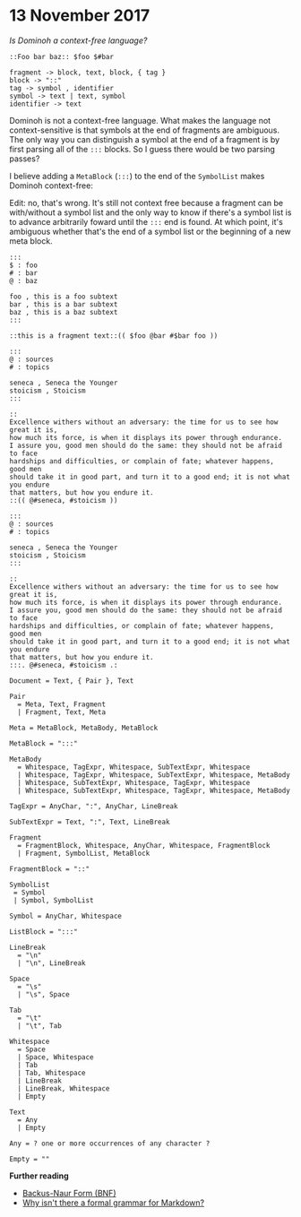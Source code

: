 # 13 November 2017


_Is Dominoh a context-free language?_

`::Foo bar baz:: $foo $#bar`

```
fragment -> block, text, block, { tag }
block -> "::"
tag -> symbol , identifier
symbol -> text | text, symbol
identifier -> text 
```

Dominoh is not a context-free language. What makes the language not context-sensitive
is that symbols at the end of fragments are ambiguous. The only way you can
distinguish a symbol at the end of a fragment is by first parsing all of the
`:::` blocks. So I guess there would be two parsing passes?

I believe adding a `MetaBlock` (`:::`) to the end of the `SymbolList`
makes Dominoh context-free:

Edit: no, that's wrong. It's still not context free because a fragment can be
with/without a symbol list and the only way to know if there's a symbol list
is to advance arbitrarily foward until the `:::` end is found. At which point,
it's ambiguous whether that's the end of a symbol list or the beginning of a 
new meta block.

```
:::
$ : foo
# : bar
@ : baz

foo , this is a foo subtext 
bar , this is a bar subtext
baz , this is a baz subtext
:::

::this is a fragment text::(( $foo @bar #$bar foo )) 
```

```
:::
@ : sources
# : topics

seneca , Seneca the Younger
stoicism , Stoicism
:::

::
Excellence withers without an adversary: the time for us to see how great it is, 
how much its force, is when it displays its power through endurance. 
I assure you, good men should do the same: they should not be afraid to face 
hardships and difficulties, or complain of fate; whatever happens, good men 
should take it in good part, and turn it to a good end; it is not what you endure 
that matters, but how you endure it.
::(( @#seneca, #stoicism )) 
```

```
:::
@ : sources
# : topics

seneca , Seneca the Younger
stoicism , Stoicism
:::

::
Excellence withers without an adversary: the time for us to see how great it is, 
how much its force, is when it displays its power through endurance. 
I assure you, good men should do the same: they should not be afraid to face 
hardships and difficulties, or complain of fate; whatever happens, good men 
should take it in good part, and turn it to a good end; it is not what you endure 
that matters, but how you endure it.
:::. @#seneca, #stoicism .: 
```

```ebnf
Document = Text, { Pair }, Text

Pair 
  = Meta, Text, Fragment
  | Fragment, Text, Meta

Meta = MetaBlock, MetaBody, MetaBlock

MetaBlock = ":::"

MetaBody 
  = Whitespace, TagExpr, Whitespace, SubTextExpr, Whitespace
  | Whitespace, TagExpr, Whitespace, SubTextExpr, Whitespace, MetaBody
  | Whitespace, SubTextExpr, Whitespace, TagExpr, Whitespace
  | Whitespace, SubTextExpr, Whitespace, TagExpr, Whitespace, MetaBody

TagExpr = AnyChar, ":", AnyChar, LineBreak

SubTextExpr = Text, ":", Text, LineBreak

Fragment 
  = FragmentBlock, Whitespace, AnyChar, Whitespace, FragmentBlock
  | Fragment, SymbolList, MetaBlock

FragmentBlock = "::"

SymbolList
 = Symbol
 | Symbol, SymbolList

Symbol = AnyChar, Whitespace

ListBlock = ":::"

LineBreak 
  = "\n" 
  | "\n", LineBreak

Space 
  = "\s"
  | "\s", Space

Tab 
  = "\t"
  | "\t", Tab

Whitespace 
  = Space
  | Space, Whitespace
  | Tab
  | Tab, Whitespace
  | LineBreak
  | LineBreak, Whitespace
  | Empty 

Text 
  = Any 
  | Empty

Any = ? one or more occurrences of any character ?

Empty = ""
```

**Further reading**

- [Backus-Naur Form (BNF)](https://classes.engineering.wustl.edu/cse425s/resources/bnf/)
- [Why isn't there a formal grammar for Markdown?](http://roopc.net/posts/2014/markdown-cfg/)
